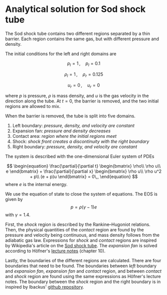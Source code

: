 <script type="text/x-mathjax-config">
MathJax.Hub.Config({
tex2jax: {
inlineMath: [['$','$'], ['\\(','\\)']],
processEscapes: true},
jax: ["input/TeX","input/MathML","input/AsciiMath","output/CommonHTML"],
extensions: ["tex2jax.js","mml2jax.js","asciimath2jax.js","MathMenu.js","MathZoom.js","AssistiveMML.js", "[Contrib]/a11y/accessibility-menu.js"],
TeX: {
extensions: ["AMSmath.js","AMSsymbols.js","noErrors.js","noUndefined.js"],
equationNumbers: {
autoNumber: "AMS"
}
}
});
</script>


# Analytical solution for Sod shock tube

The Sod shock tube contains two different regions separated by a thin barrier.
Each region contains the same gas, but with different pressure and density.

The initial conditions for the left and right domains are

$$p_l = 1\,, \quad p_l = 0.1 $$

$$\rho_l = 1\,, \quad \rho_r = 0.125 $$

$$u_r = 0\,, \quad u_r = 0 $$

where $p$ is pressure, $\rho$ is mass density, and $u$ is the gas velocity in the direction along the tube. At $t = 0$, the barrier is removed, and the two initial regions are allowed to mix.

When the barrier is removed, the tube is split into five domains.

1. Left boundary: *pressure, density, and velocity are constant*
2. Expansion fan: *pressure and density decreases*
3. Contact area: *region where the initial regions meet*
4. Shock: *shock front creates a discontinuity with the right boundary*
5. Right boundary: *pressure, density, and velocity are constant*

The system is described with the one-dimensional Euler system of PDEs

$$
\begin{equation}
\frac{\partial}{\partial t} \begin{bmatrix}
\rho\\
\rho u\\
e
\end{bmatrix}
+
\frac{\partial}{\partial x} \begin{bmatrix}
\rho u\\
\rho u^2 + p\\
(e + p)u
\end{bmatrix} = 0\,,
\end{equation}
$$
where $e$ is the internal energy.

We use the equation of state to close the system of equations. The EOS is given by
$$
\begin{equation}
p = \rho (\gamma - 1) e
\end{equation}
$$
with $\gamma = 1.4$.

First, the *shock* region is described by the Rankine–Hugoniot relations. Then, the physical quantities of the *contact* region are found by the pressure and velocity being continuous, and mass density follows from the adiabatic gas law. Expressions for *shock* and *contact* regions are inspired by Wikipedia's article on the [Sod shock tube](https://en.wikipedia.org/wiki/Sod_shock_tube).
The *expansion fan* is solved according to Höfner's [lecture notes](https://www.astro.uu.se/~hoefner/astro/teach/ch10.pdf) (chapter 10).

Lastly, the boundaries of the different regions are calculated. There are four boundaries that need to be found. The boundaries between *left* boundary and *expansion fan*, *expansion fan* and *contact* region, and between *contact* and *shock* region are found using the same expressions as Höfner's lecture notes. The boundary between the *shock* region and the right boundary is in inspired by Ibackus' [github repository](https://github.com/ibackus/sod-shocktube).
